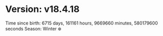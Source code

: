 # Version: v18.4.18
Time since birth: 6715 days, 161161 hours, 9669660 minutes, 580179600 seconds
Season: Winter ❄️
